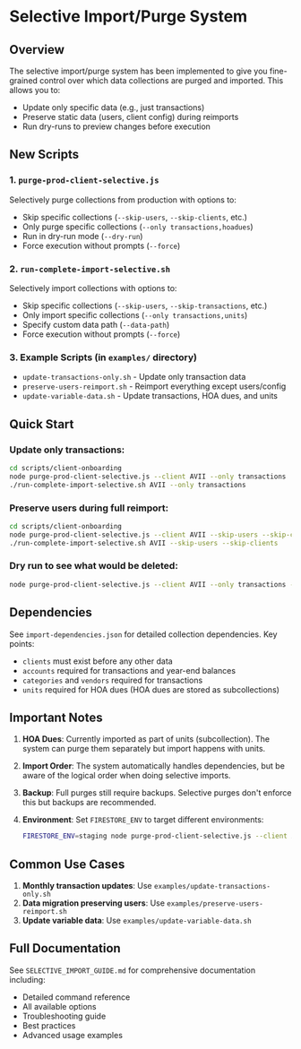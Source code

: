# Selective Import/Purge System

## Overview

The selective import/purge system has been implemented to give you fine-grained control over which data collections are purged and imported. This allows you to:

- Update only specific data (e.g., just transactions)
- Preserve static data (users, client config) during reimports
- Run dry-runs to preview changes before execution

## New Scripts

### 1. `purge-prod-client-selective.js`
Selectively purge collections from production with options to:
- Skip specific collections (`--skip-users`, `--skip-clients`, etc.)
- Only purge specific collections (`--only transactions,hoadues`)
- Run in dry-run mode (`--dry-run`)
- Force execution without prompts (`--force`)

### 2. `run-complete-import-selective.sh`
Selectively import collections with options to:
- Skip specific collections (`--skip-users`, `--skip-transactions`, etc.)
- Only import specific collections (`--only transactions,units`)
- Specify custom data path (`--data-path`)
- Force execution without prompts (`--force`)

### 3. Example Scripts (in `examples/` directory)
- `update-transactions-only.sh` - Update only transaction data
- `preserve-users-reimport.sh` - Reimport everything except users/config
- `update-variable-data.sh` - Update transactions, HOA dues, and units

## Quick Start

### Update only transactions:
```bash
cd scripts/client-onboarding
node purge-prod-client-selective.js --client AVII --only transactions
./run-complete-import-selective.sh AVII --only transactions
```

### Preserve users during full reimport:
```bash
cd scripts/client-onboarding
node purge-prod-client-selective.js --client AVII --skip-users --skip-clients
./run-complete-import-selective.sh AVII --skip-users --skip-clients
```

### Dry run to see what would be deleted:
```bash
node purge-prod-client-selective.js --client AVII --only transactions --dry-run
```

## Dependencies

See `import-dependencies.json` for detailed collection dependencies. Key points:
- `clients` must exist before any other data
- `accounts` required for transactions and year-end balances
- `categories` and `vendors` required for transactions
- `units` required for HOA dues (HOA dues are stored as subcollections)

## Important Notes

1. **HOA Dues**: Currently imported as part of units (subcollection). The system can purge them separately but import happens with units.

2. **Import Order**: The system automatically handles dependencies, but be aware of the logical order when doing selective imports.

3. **Backup**: Full purges still require backups. Selective purges don't enforce this but backups are recommended.

4. **Environment**: Set `FIRESTORE_ENV` to target different environments:
   ```bash
   FIRESTORE_ENV=staging node purge-prod-client-selective.js --client AVII --dry-run
   ```

## Common Use Cases

1. **Monthly transaction updates**: Use `examples/update-transactions-only.sh`
2. **Data migration preserving users**: Use `examples/preserve-users-reimport.sh`
3. **Update variable data**: Use `examples/update-variable-data.sh`

## Full Documentation

See `SELECTIVE_IMPORT_GUIDE.md` for comprehensive documentation including:
- Detailed command reference
- All available options
- Troubleshooting guide
- Best practices
- Advanced usage examples